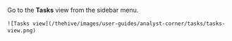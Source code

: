 Go to the **Tasks** view from the sidebar menu.

    ![Tasks view](/thehive/images/user-guides/analyst-corner/tasks/tasks-view.png)